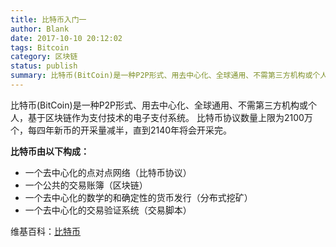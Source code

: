```yaml
---
title: 比特币入门一
author: Blank
date: 2017-10-10 20:12:02
tags: Bitcoin
category: 区块链
status: publish
summary: 比特币(BitCoin)是一种P2P形式、用去中心化、全球通用、不需第三方机构或个人，基于区块链作为支付技术的电子支付系统。[...]
---
```


比特币(BitCoin)是一种P2P形式、用去中心化、全球通用、不需第三方机构或个人，基于区块链作为支付技术的电子支付系统。 
比特币协议数量上限为2100万个，每四年新币的开采量减半，直到2140年将会开采完。

<!--more-->

**比特币由以下构成：** 
- 一个去中心化的点对点网络（比特币协议） 
- 一个公共的交易账簿（区块链） 
- 一个去中心化的数学的和确定性的货币发行（分布式挖矿） 
- 一个去中心化的交易验证系统（交易脚本）

维基百科：[比特币](https://zh.wikipedia.org/wiki/%E6%AF%94%E7%89%B9%E5%B8%81)

